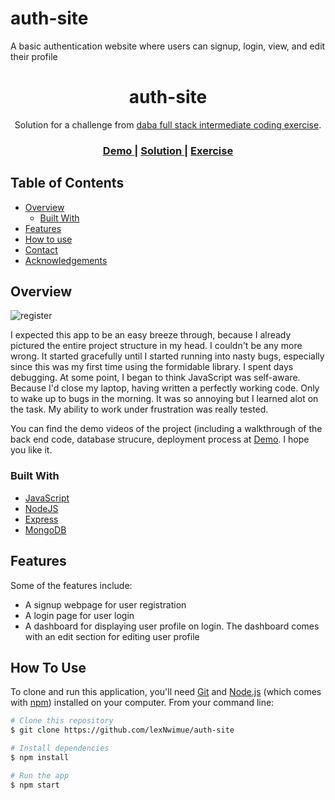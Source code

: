 # auth-site
A basic authentication website where users can signup, login, view, and edit their profile

<h1 align="center">auth-site</h1>

<div align="center">
   Solution for a challenge from  <a href="https://investondaba.notion.site/Fullstack-Intermediate-Test-2-c911eab2a18446d4a87eb5ca938f13ad" target="_blank">daba full stack intermediate coding exercise</a>.
</div>

<div align="center">
  <h3>
    <a href="https://files.fm/u/hm9npeqmj">
      Demo
    </a>
    <span> | </span>
    <a href="https://lex-auth-site.herokuapp.com/ ">
      Solution
    </a>
    <span> | </span>
    <a href="https://investondaba.notion.site/Fullstack-Intermediate-Test-2-c911eab2a18446d4a87eb5ca938f13ad">
      Exercise
    </a>
  </h3>
</div>

<!-- TABLE OF CONTENTS -->

## Table of Contents

- [Overview](#overview)
  - [Built With](#built-with)
- [Features](#features)
- [How to use](#how-to-use)
- [Contact](#contact)
- [Acknowledgements](#acknowledgements)

<!-- OVERVIEW -->

## Overview

![register](https://user-images.githubusercontent.com/30748446/166144744-c5ae0079-2d09-418f-b0a2-07b9ed9d2353.PNG)

I expected this app to be an easy breeze through, because I already pictured the entire project structure in my head. I couldn't be any more wrong. It started gracefully until I started running into nasty bugs, especially since this was my first time using the formidable library. I spent days debugging. At some point, I began to think JavaScript was self-aware. Because I'd close my laptop, having written a perfectly working code. Only to wake up to bugs in the morning. It was so annoying but I learned alot on the task. My ability to work under frustration was really tested.

You can find the demo videos of the project (including a walkthrough of the back end code, database strucure, deployment process at <a href="https://files.fm/u/hm9npeqmj">Demo</a>. I hope you like it. 



### Built With

<!-- This section should list any major frameworks that you built your project using. Here are a few examples.-->

- [JavaScript](https://javascript.com/)
- [NodeJS](https://nodejs.org/)
- [Express](https://expressjs.com/)
- [MongoDB](https://mongodb.com/)

## Features
Some of the features include: 
- A signup webpage for user registration
- A login page for user login
- A dashboard for displaying user profile on login. The dashboard comes with an edit section for editing user profile


## How To Use

<!-- Example: -->

To clone and run this application, you'll need [Git](https://git-scm.com) and [Node.js](https://nodejs.org/en/download/) (which comes with [npm](http://npmjs.com)) installed on your computer. From your command line:

```bash
# Clone this repository
$ git clone https://github.com/lexNwimue/auth-site

# Install dependencies
$ npm install

# Run the app
$ npm start
```
